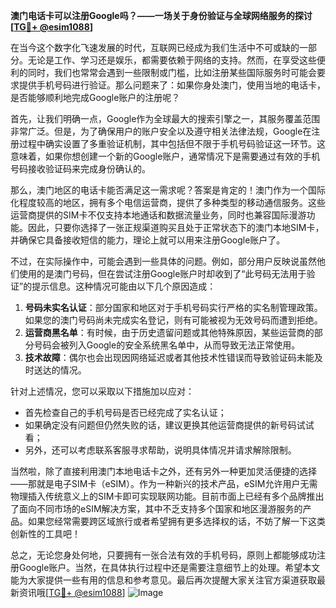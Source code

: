 **澳门电话卡可以注册Google吗？——一场关于身份验证与全球网络服务的探讨[[TG💪+ @esim1088](https://t.me/s/esim1088)]**

在当今这个数字化飞速发展的时代，互联网已经成为我们生活中不可或缺的一部分。无论是工作、学习还是娱乐，都需要依赖于网络的支持。然而，在享受这些便利的同时，我们也常常会遇到一些限制或门槛，比如注册某些国际服务时可能会要求提供手机号码进行验证。那么问题来了：如果你身处澳门，使用当地的电话卡，是否能够顺利地完成Google账户的注册呢？

首先，让我们明确一点，Google作为全球最大的搜索引擎之一，其服务覆盖范围非常广泛。但是，为了确保用户的账户安全以及遵守相关法律法规，Google在注册过程中确实设置了多重验证机制，其中包括但不限于手机号码验证这一环节。这意味着，如果你想创建一个新的Google账户，通常情况下是需要通过有效的手机号码接收验证码来完成身份确认的。

那么，澳门地区的电话卡能否满足这一需求呢？答案是肯定的！澳门作为一个国际化程度较高的地区，拥有多个电信运营商，提供了多种类型的移动通信服务。这些运营商提供的SIM卡不仅支持本地通话和数据流量业务，同时也兼容国际漫游功能。因此，只要你选择了一张正规渠道购买且处于正常状态下的澳门本地SIM卡，并确保它具备接收短信的能力，理论上就可以用来注册Google账户了。

不过，在实际操作中，可能会遇到一些具体的问题。例如，部分用户反映说虽然他们使用的是澳门号码，但在尝试注册Google账户时却收到了“此号码无法用于验证”的提示信息。这种情况可能由以下几个原因造成：

1. **号码未实名认证**：部分国家和地区对于手机号码实行严格的实名制管理政策。如果您的澳门号码尚未完成实名登记，则有可能被视为无效号码而遭到拒绝。
2. **运营商黑名单**：有时候，由于历史遗留问题或其他特殊原因，某些运营商的部分号码会被列入Google的安全系统黑名单中，从而导致无法正常使用。
3. **技术故障**：偶尔也会出现因网络延迟或者其他技术性错误而导致验证码未能及时送达的情况。

针对上述情况，您可以采取以下措施加以应对：
- 首先检查自己的手机号码是否已经完成了实名认证；
- 如果确定没有问题但仍然失败的话，建议更换其他运营商提供的新号码试试看；
- 另外，还可以考虑联系客服寻求帮助，说明具体情况并请求解除限制。

当然啦，除了直接利用澳门本地电话卡之外，还有另外一种更加灵活便捷的选择——那就是电子SIM卡（eSIM）。作为一种新兴的技术产品，eSIM允许用户无需物理插入传统意义上的SIM卡即可实现联网功能。目前市面上已经有多个品牌推出了面向不同市场的eSIM解决方案，其中不乏支持多个国家和地区漫游服务的产品。如果您经常需要跨区域旅行或者希望拥有更多选择权的话，不妨了解一下这类创新性的工具吧！

总之，无论您身处何地，只要拥有一张合法有效的手机号码，原则上都能够成功注册Google账户。当然，在具体执行过程中还是需要注意细节上的处理。希望本文能为大家提供一些有用的信息和参考意见。最后再次提醒大家关注官方渠道获取最新资讯哦[[TG💪+ @esim1088](https://t.me/s/esim1088)] ![Image](https://i.postimg.cc/4NQfJmqS/Snipaste-2025-05-13-00-14-12.png)